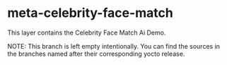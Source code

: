 meta-celebrity-face-match
================================================================================

This layer contains the Celebrity Face Match Ai Demo.

NOTE:
This branch is left empty intentionally. You can find the sources in the
branches named after their corresponding yocto release.
